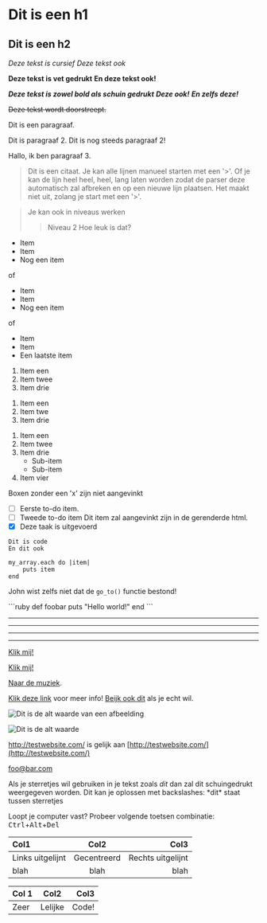 <!-- Markdown erft over van HTML, dus ieder HTML bestand is een geldig Markdown
bestand. Dit betekend ook dat html elementen gebruikt kunnen worden in Markdown
zoals het commentaar element. Echter, als je een html element maakt in een Markdown 
document kan je geen markdown gebruiken voor de waarde van dat element. -->

<!-- Markdown varieert ook van implementatie tot implementatie en per parser. Deze
tutorial zal de universele functies van Markdown -->

<!-- Headers -->
<!-- Je kan de HTML elementen <h1> tot <h6> gemakkelijk maken door voor de titel
een aantal hashes (#) te plaatsen gelijk aan het level van de header.
# Dit is een <h1>
## Dit is een <h2>
### Dit is een <h3>
#### Dit is een <h4>
##### Dit is een <h5>
###### Dit is een <h6>

<!-- Markdown heeft ook een alternatieve manier om h1 en h2 te maken -->
Dit is een h1
=============

Dit is een h2
-------------

<!-- Simpele tekst stijlen -->
<!-- Tekst kan heel gemakelijk gestyled worden cursief of bold met markdown -->

*Deze tekst is cursief*
_Deze tekst ook_

**Deze tekst is vet gedrukt**
__En deze tekst ook!__

***Deze tekst is zowel bold als schuin gedrukt***
**_Deze ook!_**
*__En zelfs deze!__*

<!-- In de GitHub versie van markdown, die gebruikt wordt om markdown te renderen
op GitHub, is er ook doorstrepen -->

~~Deze tekst wordt doorstreept.~~

<!-- Paragrafen worden onderscheiden door een of meerdere lege lijnen -->

Dit is een paragraaf. 

Dit is paragraaf 2.
Dit is nog steeds paragraaf 2!


Hallo, ik ben paragraaf 3.

<!-- Citaten zijn gemakkelijk te maken met het '>' karakter. -->

> Dit is een citaat. Je kan alle lijnen manueel starten met een '>'.
> Of je kan de lijn heel heel, heel, lang laten worden zodat de parser deze automatisch zal afbreken en op een nieuwe lijn plaatsen.
> Het maakt niet uit, zolang je start met een '>'.

> Je kan ook in niveaus werken
>> Niveau 2
> Hoe leuk is dat?

<!-- Lijsten -->
<!-- Niet geordende lijsten kunnen gemaakt worden met sterretjes, plussen of streepjes -->

* Item
* Item
* Nog een item

of

+ Item
+ Item
+ Nog een item

of

- Item
- Item
- Een laatste item

<!-- Geordende lijsten kunnen gemaakt wroden met cijfers -->

1. Item een
2. Item twee
3. Item drie

<!-- Het getal moet zelfs niet overeen komen met het item in de lijst, markdown zal
automatisch de nummers aanpassen -->

1. Item een
1. Item twe
1. Item drie
<!-- (De output is gelijk aan de vorige lijst) -->

<!-- Je kan ook gebruik maken van sub lijsten -->

1. Item een
2. Item twee
3. Item drie
    * Sub-item
    * Sub-item
4. Item vier

<!-- Er zijn zelfs todo lijsten. Dit genereert HTML checkboxen. -->

Boxen zonder een 'x' zijn niet aangevinkt
- [ ] Eerste to-do item.
- [ ] Tweede to-do item
Dit item zal aangevinkt zijn in de gerenderde html.
- [x] Deze taak is uitgevoerd

<!-- Code blokken -->
<!-- Een code block kan aangeduid worden door vier spaties of een tab -->

    Dit is code
    En dit ook

<!-- Extra tabs kunnen gebruikt worden om tabs in de code aan te geven -->

    my_array.each do |item|
        puts item
    end

<!-- Inline code kan aangeduid worden met ` -->

John wist zelfs niet dat de `go_to()` functie bestond!

<!-- In GitHub Markdown kan je een speciale syntax gebruiken die aangeeft welke
taal gebruikt wordt in het code blok. -->

\`\`\`ruby <!-- Wis de backslashes om dit te doen, juist ```ruby ! -->
def foobar
    puts "Hello world!"
end
\`\`\` <!-- Hier ook, geen backslashes, juist ``` -->

<!-- Voor bovenstaande tekst moet geen tab gebruikt worden. Plus, GitHub zal syntax
highlighting gebruiken voor deze specifieke taal. Hier, Ruby.

<!-- Horizontale lijn (<hr />) -->
<!-- Horizontale lijnen kunnen gemakkelijk toegevoegd worden door drie of meer
sterretjes, of streepjes te plaatsen -->

***
---
- - -
****************

<!-- Links -->
<!-- Een van de beste dingen in Markdown is hoe simpel het is om links te maken.
plaats de tekst om weer te geven tussen [ en ] gevolgd door de link tussen ( en ) -->

[Klik mij!](http://test.com/)

<!-- Een titel kan ook toegevoegd worden aan de link met aanhalingstekens -->

[Klik mij!](http://test.com/ "Titel voor de link")

<!-- Relative paden werken ook -->

[Naar de muziek](/music/).

<!-- Links kunnen ook gelegd worden met referenties -->

[Klik deze link][link1] voor meer info!
[Beijk ook dit][foobar] als je echt wil.

[link1]: http://test.com/ "Cool!"
[foobar]: http://foobar.biz/ "Tof!"


<!-- Afbeeldingen -->
<!-- Afbeeldingen worden toegevoegd op exact de zelfde manier als links maar met een 
uitroepteken aan het begin van de lijn. -->

![Dit is de alt waarde van een afbeelding](http://imgur.com/myimage.jpg "Optionele titel")

<!-- Referenties werkt ook zals bij links -->

![Dit is de alt waarde][myimage]

[myimage]: relative/urls/cool/image.jpg "als een titel nodig is, staat deze hier"

<!-- Varia -->
<!-- Auto-links -->

<http://testwebsite.com/> is gelijk aan
[http://testwebsite.com/](http://testwebsite.com/)

<!-- Auto-links for emails -->

<foo@bar.com>

<!-- Karakters escapen -->

Als je sterretjes wil gebruiken in je tekst zoals *dit* dan zal dit schuingedrukt weergegeven
worden.
Dit kan je oplossen met backslashes: \*dit\* staat tussen sterretjes

<!-- Toetsenbord toetsen -->
<!-- In GitHub Markdown, kan je <kbd> gebruiken om toetsenbord toetsen weer te geven -->

Loopt je computer vast? Probeer volgende toetsen combinatie:
<kbd>Ctrl</kbd>+<kbd>Alt</kbd>+<kbd>Del</kbd>

<!-- Tabellen -->
<!-- Tabellen zijn momenteel enkel beschikbaar in GitHub Markdown en zijn redelijk omslachtig.
Maar als je er echt wilt toevoegen: -->

| Col1             | Col2        | Col3              |
| :--------------- | :---------: | ----------------: |
| Links uitgelijnt | Gecentreerd | Rechts uitgelijnt |
| blah             | blah        | blah              |

<!-- of, Voor het zelfde resultaat -->

Col 1 | Col2 | Col3
:-- | :-: | --:
Zeer | Lelijke | Code!

<!-- The end! -->


